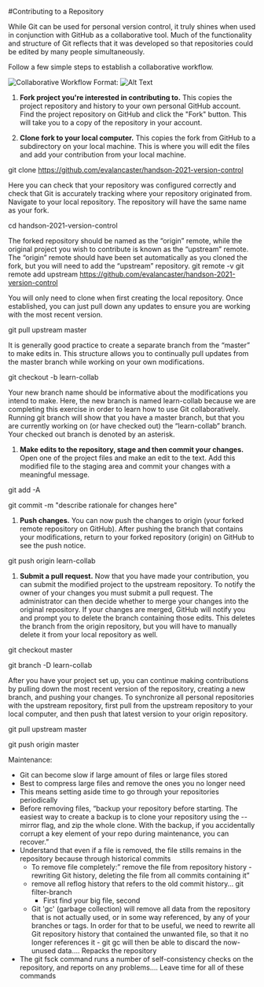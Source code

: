 #Contributing to a Repository

While Git can be used for personal version control, it truly shines when used in conjunction with GitHub as a collaborative tool. Much of the functionality and structure of Git reflects that it was developed so that repositories could be edited by many people simultaneously.

Follow a few simple steps to establish a collaborative workflow.

![Collaborative Workflow](/images/collab_workflow.png)
Format: ![Alt Text](url)

1. **Fork project you're interested in contributing to.** This copies the project repository and history to your own personal GitHub account. Find the project repository on GitHub and click the "Fork" button. This will take you to a copy of the repository in your account. 

1. **Clone fork to your local computer.** This copies the fork from GitHub to a subdirectory on your local machine. This is where you will edit the files and add your contribution from your local machine. 

git clone https://github.com/evalancaster/handson-2021-version-control

Here you can check that your repository was configured correctly and check that Git is accurately tracking where your repository originated from. Navigate to your local repository. The repository will have the same name as your fork.

cd handson-2021-version-control

The forked repository should be named as the “origin” remote, while the original project you wish to contribute is known as the “upstream” remote. The “origin” remote should have been set automatically as you cloned the fork, but you will need to add the “upstream” repository.
git remote -v 
git remote add upstream https://github.com/evalancaster/handson-2021-version-control

You will only need to clone when first creating the local repository. Once established, you can just pull down any updates to ensure you are working with the most recent version.

git pull upstream master

It is generally good practice to create a separate branch from the “master” to make edits in. This structure allows you to continually pull updates from the master branch while working on your own modifications.

git checkout -b learn-collab

Your new branch name should be informative about the modifications you intend to make. Here, the new branch is named learn-collab because we are completing this exercise in order to learn how to use Git collaboratively. Running git branch will show that you have a master branch, but that you are currently working on (or have checked out) the “learn-collab” branch. Your checked out branch is denoted by an asterisk.


1. **Make edits to the repository, stage and then commit your changes.** Open one of the project files and make an edit to the text. Add this modified file to the staging area and commit your changes with a meaningful message. 

git add -A

git commit -m "describe rationale for changes here"


1. **Push changes.** You can now push the changes to origin (your forked remote repository on GitHub). After pushing the branch that contains your modifications, return to your forked repository (origin) on GitHub to see the push notice.

git push origin learn-collab


1. **Submit a pull request.** Now that you have made your contribution, you can submit the modified project to the upstream repository. To notify the owner of your changes you must submit a pull request. The administrator can then decide whether to merge your changes into the original repository. If your changes are merged, GitHub will notify you and prompt you to delete the branch containing those edits. This deletes the branch from the origin repository, but you will have to manually delete it from your local repository as well.

git checkout master

git branch -D learn-collab


After you have your project set up, you can continue making contributions by pulling down the most recent version of the repository, creating a new branch, and pushing your changes. To synchronize all personal repositories with the upstream repository, first pull from the upstream repository to your local computer, and then push that latest version to your origin repository.

git pull upstream master

git push origin master




Maintenance: 
* Git can become slow if large amount of files or large files stored
* Best to compress large files and remove the ones you no longer need
* This means setting aside time to go through your repositories periodically
* Before removing files, “backup your repository before starting. The easiest way to create a backup is to clone your repository using the --mirror flag, and zip the whole clone. With the backup, if you accidentally corrupt a key element of your repo during maintenance, you can recover.”
* Understand that even if a file is removed, the file stills remains in the repository because through historical commits
   * To remove file completely:” remove the file from repository history - rewriting Git history, deleting the file from all commits containing it”
   * remove all reflog history that refers to the old commit history… git filter-branch
      * First find your big file, second 
   * Git 'gc' (garbage collection) will remove all data from the repository that is not actually used, or in some way referenced, by any of your branches or tags. In order for that to be useful, we need to rewrite all Git repository history that contained the unwanted file, so that it no longer references it - git gc will then be able to discard the now-unused data…. Repacks the repository
* The git fsck command runs a number of self-consistency checks on the repository, and reports on any problems…. Leave time for all of these commands
